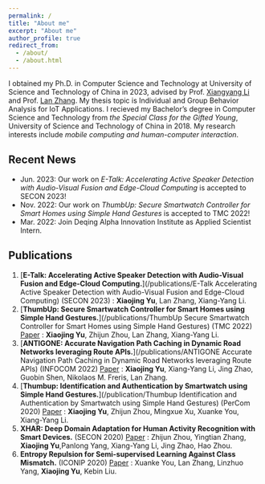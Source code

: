 ```yaml
---
permalink: /
title: "About me"
excerpt: "About me"
author_profile: true
redirect_from: 
  - /about/
  - /about.html
---
```


I obtained my Ph.D. in Computer Science and Technology at University of Science and Technology of China in 2023, advised by  Prof. [Xiangyang Li](http://staff.ustc.edu.cn/~xiangyangli/) and Prof. [Lan Zhang](https://scholar.google.com/citations?user=83QxmA8AAAAJ&hl=en). My thesis topic is Individual and Group Behavior Analysis for IoT Applications. 
I recieved my Bachelor’s degree in Computer Science and Technology from *the Special Class for the Gifted Young*, University of Science and Technology of China in 2018.
My research interests include *mobile computing and human-computer interaction*. 

Recent News
------
* Jun. 2023: Our work on *E-Talk: Accelerating Active Speaker Detection with Audio-Visual Fusion and Edge-Cloud Computing* is accepted to SECON 2023!
* Nov. 2022: Our work on *ThumbUp: Secure Smartwatch Controller for Smart Homes using Simple Hand Gestures* is accepted to TMC 2022!
* Mar. 2022: Join Deqing Alpha Innovation Institute as Applied Scientist Intern.

Publications
------
1. [**E-Talk: Accelerating Active Speaker Detection with Audio-Visual Fusion and Edge-Cloud Computing.**](/publications/E-Talk Accelerating Active Speaker Detection with Audio-Visual Fusion and Edge-Cloud Computing) (SECON 2023) 
: **Xiaojing Yu**, Lan Zhang, Xiang-Yang Li.
2. [**ThumbUp: Secure Smartwatch Controller for Smart Homes using Simple Hand Gestures.**](/publications/ThumbUp Secure Smartwatch Controller for Smart Homes using Simple Hand Gestures) (TMC 2022) [Paper](https://doi.ieeecomputersociety.org/10.1109/TMC.2022.3216927)
: **Xiaojing Yu**, Zhijun Zhou, Lan Zhang, Xiang-Yang Li.
3. [**ANTIGONE: Accurate Navigation Path Caching in Dynamic Road Networks leveraging Route APIs.**](/publications/ANTIGONE Accurate Navigation Path Caching in Dynamic Road Networks leveraging Route APIs) (INFOCOM 2022) [Paper](https://ieeexplore.ieee.org/abstract/document/9796817)
: **Xiaojing Yu**, Xiang-Yang Li, Jing Zhao, Guobin Shen, Nikolaos M. Freris, Lan Zhang.
4. [**Thumbup: Identification and Authentication by Smartwatch using Simple Hand Gestures.**](/publication/Thumbup Identification and Authentication by Smartwatch using Simple Hand Gestures) (PerCom 2020) [Paper](https://www.computer.org/csdl/proceedings-article/percom/2020/09127367/1l3yJSxjyqQ)
: **Xiaojing Yu**, Zhijun Zhou, Mingxue Xu, Xuanke You, Xiang-Yang Li.
5. **XHAR: Deep Domain Adaptation for Human Activity Recognition with Smart Devices.**  (SECON 2020) [Paper](https://ieeexplore.ieee.org/abstract/document/9158431)
: Zhijun Zhou, Yingtian Zhang, **Xiaojing Yu**,Panlong Yang, Xiang-Yang Li, Jing Zhao, Hao Zhou. 
6. **Entropy Repulsion for Semi-supervised Learning Against Class Mismatch.** (ICONIP 2020) [Paper](https://ieeexplore.ieee.org/abstract/document/9158431)
: Xuanke You, Lan Zhang, Linzhuo Yang, **Xiaojing Yu**, Kebin Liu.
